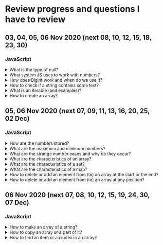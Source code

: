 # Review progress and questions I have to review
## 03, 04, 05, 06 Nov 2020 (next 08, 10, 12, 15, 18, 23, 30)
### JavaScript

<details>
<summary>What is the type of null?</summary>

```JavaScript
// 2 - null
console.log(typeof null); // => object
```

</details>

<details>
<summary>What system JS uses to work with numbers?</summary>

- JS works with binary numbers and converts into decimal

</details>

<details>
<summary>How does BigInt work and when do we use it?</summary>

- only integer, decimal => error
```JavaScript
// can't mix with numbers
10n - 5; // => error
// but can use like this
10n - 5n; // => 5n
parseInt(10n) - 5; // => 5
10n - BigInt(5); // => 5n
// omits decimal
5n / 2n; // => 2n (not 2.5n)
```

</details>

<details>
<summary>How to check if a string contains some text?</summary>

```JavaScript
const playerName = 'Harry Potter';

// case sensitive
console.log(playerName.includes('rr')); // => true
console.log(playerName.includes('h')); // => false
```

</details>

<details>
<summary>What is an iterable (and examples)?</summary>

- objects that implement the 'iterable' protocol (have an `@@iterator` method (ex: `Symbol.iterator`))
- basically objects where you can use `for ... of` loop
- Array, NodeList, String, Map, Set, etc.

</details>

<details>
<summary>How to create an array?</summary>

```JavaScript
// before ES6
// 1
var numbers = new Array(3, 5); // => [3, 5]
var emptyArray = new Array(3); // => [] with length === 3
// 2
var numbers2 = Array(3, 5);
var emptyArray2 = Array(3);
// 3
var letters = ['a', 'r']; // => ['a', 'r']
// 4 clones array and adds values from another array
const newNumbers = numbers.concat([8, 5, 2]);

// ES6+
// 5 makes an array of any iterable (collection, separate values)
const elements = Array.from(document.querySelectorAll('li'));
const letters = Array.from('string');
// 6 of separate values
const values = Array.of(1, 2, 3);
// 7
const items = [...elements, ...values];
```

</details>

## 05, 06 Nov 2020 (next 07, 09, 11, 13, 16, 20, 25, 02 Dec)
### JavaScript
<details>
<summary>How are the numbers stored?</summary>

- every number is a float
- numbers are stored as 64 Bit Floating Points (some issues and limits)

</details>

<details>
<summary>What are the maximum and minimum numbers?</summary>

```JavaScript
// max numbers
Number.MAX_SAFE_INTEGER; // 2^53 - 1
Number.MIN_SAFE_INTEGER; // -(2^53 - 1)
// floats
Number.MAX_VALUE;
// > or < calculations won't work, only display
// if we do such calculations, no errors
// but strange results because of binary system
```

</details>

<details>
<summary>What are the strange number cases and why do they occur?</summary>

- because JS works with binary and converts into decimal, there are some strange cases
```JavaScript
0.2 + 0.4 === 0.6; // => false (0.6000...1)
// something similar to 1/3 happens (0.33333(3))
(1).toString(2); // => 1
(5).toString(2); // => 101
(1/5).toString(2); // => 0.001100110011...
(0.2).toString(2); // => 0.001100110011...
0.2; // => 0.2
0.2.toFixed(20); // => 0.2000...1110
```

</details>

<details>
<summary>What are the characteristics of an array?</summary>

- store data of any kind and length
- has many special methods
- order is guaranteed
- duplicates are allowed
- index-based access

</details>

<details>
<summary>What are the characteristics of a set?</summary>

- store data of any kind and length
- has own special methods
- order is not guaranteed
- duplicates are not allowed
- no index-based access

</details>

<details>
<summary>What are the characteristics of a map?</summary>

- store key-value data of any kind and length
- any key values are allowed
- has own special methods
- order is guaranteed
- duplicate keys are not allowed
- key-based access

</details>

<details>
<summary>How to delete or add an element from (to) an array at the start or the end?</summary>

- change the initial array
```JavaScript
const numbers = [1, 2, 5];
// add/remove to the end/last of the array
const newNumbersLength = numbers.push(7, 9);
const newNumbersLength2 = numbers.push(...numbers);
const removedItem = numbers.pop();
// add/remove first, slower than push and pop
const newNumbersLength3 = numbers.unshift(9, 12, 15);
const newNumbersLength4 = numbers.unshift(...numbers);
const removedItem2 = numbers.shift();
```

</details>

<details>
<summary>How to delete or add an element from (to) an array at any position?</summary>

- change the initial array
```JavaScript
const numbers = [1, 2, 5];
// start index, delete count, value to add (or more 10, 15)
const removedElements = numbers.splice(1, 0, 10); // => [1, 10, 2, 5]
// removes from the end
const removedElements2 = numbers.splice(-1, 1); // => [1, 2]
// will delete all items starting with the provided index
const removedElements3 = numbers.splice(0);
```

</details>

## 06 Nov 2020 (next 07, 08, 10, 12, 15, 19, 24, 30, 07 Dec)
### JavaScript
<details>
<summary>How to make an array of a string?</summary>

```JavaScript
const text = 'One two three';
const words = text.split(' ');
const words2 = Array.from(text);
```

</details>

<details>
<summary>How to copy an array or a part of it?</summary>

- returns a new array
```JavaScript
const numbers = [1, 2, 5];
// copy an array
const clonedNumbers = numbers.slice();
// copy starting from index till the end
const clonedNumbers2 = numbers.slice(2);
// end item not included
const clonedNumbers3 = numbers.slice(0, 2); // => [1, 2]
// [] if nothing is in between
const emptyNumbers = numbers.slice(3, 2);
const emptyNumbers2 = numbers.slice(-3, -4);
// from the end
const clonedPartOfNumbers = numbers.slice(-3, -1); // => [1, 2]
```

</details>

<details>
<summary>How to find an item or an index in an array?</summary>

```JavaScript
const numbers = [1, 2, 5];
// first element in the array
const number = numbers.find(number => number > 1); // => 2
// index of the first element or -1
const numberIndex = numbers.findIndex(number => number > 1); // => 1
```

</details>